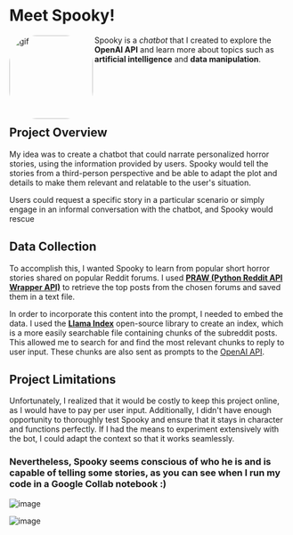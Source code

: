 # Meet Spooky!

<img align="left" alt="gif" height="150" style="border-radius:50px;" src="https://64.media.tumblr.com/ba023943349fbcbd4308ea24e13a74c6/08626ce375ab130b-c1/s540x810/a755100840a2d7c38556d429b648ff71a0ffb1b0.pnj">

 Spooky is a *chatbot* that I created to explore the **OpenAI API** and learn more about topics such as **artificial intelligence** and **data manipulation**.

<br>
<br>
<br>
<br>

## Project Overview

My idea was to create a chatbot that could narrate personalized horror stories, using the information provided by users. Spooky would tell the stories from a third-person perspective and be able to adapt the plot and details to make them relevant and relatable to the user's situation.

Users could request a specific story in a particular scenario or simply engage in an informal conversation with the chatbot, and Spooky would rescue 

## Data Collection

To accomplish this, I wanted Spooky to learn from popular short horror stories shared on popular Reddit forums. I used [**PRAW (Python Reddit API Wrapper API)**](https://praw.readthedocs.io/en/stable/index.html) to retrieve the top posts from the chosen forums and saved them in a text file.

In order to incorporate this content into the prompt, I needed to embed the data. I used the [**Llama Index**](https://gpt-index.readthedocs.io/en/latest/index.html) open-source library to create an index, which is a more easily searchable file containing chunks of the subreddit posts. This allowed me to search for and find the most relevant chunks to reply to user input. These chunks are also sent as prompts to the [OpenAI API](https://openai.com/blog/openai-api).

## Project Limitations

Unfortunately, I realized that it would be costly to keep this project online, as I would have to pay per user input. Additionally, I didn't have enough opportunity to thoroughly test Spooky and ensure that it stays in character and functions perfectly. If I had the means to experiment extensively with the bot, I could adapt the context so that it works seamlessly. 

### Nevertheless, Spooky seems conscious of who he is and is capable of telling some stories, as you can see when I run my code in a Google Collab notebook :)

![image](https://github.com/navarromari/openai_chatbot/assets/95860545/5d0f8148-3a03-45d8-8ba3-822503f16f10)

![image](https://github.com/navarromari/openai_chatbot/assets/95860545/d0d7442a-c17f-4a37-a8eb-37d504edc97b)

